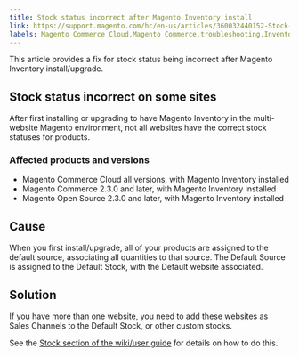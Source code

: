 ```yaml
---
title: Stock status incorrect after Magento Inventory install
link: https://support.magento.com/hc/en-us/articles/360032440152-Stock-status-incorrect-after-Magento-Inventory-install
labels: Magento Commerce Cloud,Magento Commerce,troubleshooting,Inventory,2.3.x,stock status
---
```


This article provides a fix for stock status being incorrect after Magento Inventory install/upgrade.

## Stock status incorrect on some sites

After first installing or upgrading to have Magento Inventory in the multi-website Magento environment, not all websites have the correct stock statuses for products. 

### Affected products and versions

* Magento Commerce Cloud all versions,  with Magento Inventory installed 
* Magento Commerce 2.3.0 and later, with Magento Inventory installed 
* Magento Open Source 2.3.0 and later,  with Magento Inventory installed 

## Cause

When you first install/upgrade, all of your products are assigned to the default source, associating all quantities to that source. The Default Source is assigned to the Default Stock, with the Default website associated. 

## Solution

If you have more than one website, you need to add these websites as Sales Channels to the Default Stock, or other custom stocks. 

See the [Stock section of the wiki/user guide](https://docs.magento.com/m2/ce/user_guide/catalog/inventory-stock.html) for details on how to do this. 